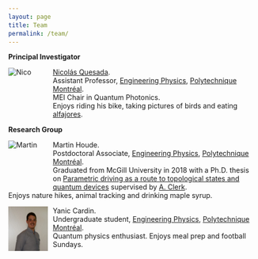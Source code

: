 ```yaml
---
layout: page
title: Team 
permalink: /team/
---
```


**Principal Investigator**  

<img src="https://www.polymtl.ca/expertises/sites/expertises2.amigow2020.polymtl.ca/files/quesada-nicolas.jpg"
     alt="Nico"
     width="80" 
     height="90"
     style="float: left; margin-right: 10px;" /> [Nicolás Quesada](https://www.polymtl.ca/expertises/en/quesada-nicolas).  
Assistant Professor, [Engineering Physics](https://www.polymtl.ca/phys/), [Polytechnique Montréal](https://www.polymtl.ca).  
MEI Chair in Quantum Photonics.  
Enjoys riding his bike, taking pictures of birds and eating [alfajores](https://en.wikipedia.org/wiki/Alfajor).

**Research Group**

<img src="https://clerkgroup.uchicago.edu/img/MartinWebPic.jpg"
     alt="Martin"
     width="80" 
     height="90"
     style="float: left; margin-right: 10px;" /> Martin Houde.  
Postdoctoral Associate, [Engineering Physics](https://www.polymtl.ca/phys/), [Polytechnique Montréal](https://www.polymtl.ca).  
Graduated from McGill University in 2018 with a Ph.D. thesis on [Parametric driving as a route to topological states and quantum devices](https://escholarship.mcgill.ca/downloads/rj430699k) supervised by [A. Clerk](https://clerkgroup.uchicago.edu/).  
Enjoys nature hikes, animal tracking and drinking maple syrup.

<img src="assets/images/yanic.jpeg"
     alt="Yanic"
     width="80" 
     height="90"
     style="float: left; margin-right: 10px;" /> Yanic Cardin.  
Undergraduate student, [Engineering Physics](https://www.polymtl.ca/phys/), [Polytechnique Montréal](https://www.polymtl.ca).  
Quantum physics enthusiast. Enjoys meal prep and football Sundays.